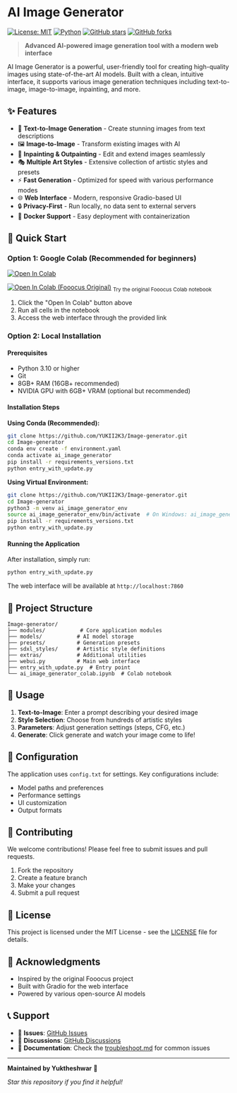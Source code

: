 # AI Image Generator

[![License: MIT](https://img.shields.io/badge/License-MIT-yellow.svg)](https://opensource.org/licenses/MIT)
[![Python](https://img.shields.io/badge/python-3.10+-blue.svg)](https://www.python.org/downloads/)
[![GitHub stars](https://img.shields.io/github/stars/YUKII2K3/Image-generator.svg?style=social&label=Star)](https://github.com/YUKII2K3/Image-generator)
[![GitHub forks](https://img.shields.io/github/forks/YUKII2K3/Image-generator.svg?style=social&label=Fork)](https://github.com/YUKII2K3/Image-generator)

> **Advanced AI-powered image generation tool with a modern web interface**

AI Image Generator is a powerful, user-friendly tool for creating high-quality images using state-of-the-art AI models. Built with a clean, intuitive interface, it supports various image generation techniques including text-to-image, image-to-image, inpainting, and more.

## ✨ Features

- 🎨 **Text-to-Image Generation** - Create stunning images from text descriptions
- 🖼️ **Image-to-Image** - Transform existing images with AI
- 🔧 **Inpainting & Outpainting** - Edit and extend images seamlessly
- 🎭 **Multiple Art Styles** - Extensive collection of artistic styles and presets
- ⚡ **Fast Generation** - Optimized for speed with various performance modes
- 🌐 **Web Interface** - Modern, responsive Gradio-based UI
- 🔒 **Privacy-First** - Run locally, no data sent to external servers
- 🐳 **Docker Support** - Easy deployment with containerization

## 🚀 Quick Start

### Option 1: Google Colab (Recommended for beginners)

[![Open In Colab](https://colab.research.google.com/assets/colab-badge.svg)](https://colab.research.google.com/github/YUKII2K3/Image-generator/blob/main/ai_image_generator_colab.ipynb)

[![Open In Colab (Fooocus Original)](https://colab.research.google.com/assets/colab-badge.svg)](https://colab.research.google.com/github/lllyasviel/Fooocus/blob/main/fooocus_colab.ipynb)
<sub>Try the original Fooocus Colab notebook</sub>

1. Click the "Open In Colab" button above
2. Run all cells in the notebook
3. Access the web interface through the provided link

### Option 2: Local Installation

#### Prerequisites
- Python 3.10 or higher
- Git
- 8GB+ RAM (16GB+ recommended)
- NVIDIA GPU with 6GB+ VRAM (optional but recommended)

#### Installation Steps

**Using Conda (Recommended):**
```bash
git clone https://github.com/YUKII2K3/Image-generator.git
cd Image-generator
conda env create -f environment.yaml
conda activate ai_image_generator
pip install -r requirements_versions.txt
python entry_with_update.py
```

**Using Virtual Environment:**
```bash
git clone https://github.com/YUKII2K3/Image-generator.git
cd Image-generator
python3 -m venv ai_image_generator_env
source ai_image_generator_env/bin/activate  # On Windows: ai_image_generator_env\Scripts\activate
pip install -r requirements_versions.txt
python entry_with_update.py
```

#### Running the Application

After installation, simply run:
```bash
python entry_with_update.py
```

The web interface will be available at `http://localhost:7860`

## 📁 Project Structure

```
Image-generator/
├── modules/           # Core application modules
├── models/           # AI model storage
├── presets/          # Generation presets
├── sdxl_styles/      # Artistic style definitions
├── extras/           # Additional utilities
├── webui.py          # Main web interface
├── entry_with_update.py  # Entry point
└── ai_image_generator_colab.ipynb  # Colab notebook
```

## 🎯 Usage

1. **Text-to-Image**: Enter a prompt describing your desired image
2. **Style Selection**: Choose from hundreds of artistic styles
3. **Parameters**: Adjust generation settings (steps, CFG, etc.)
4. **Generate**: Click generate and watch your image come to life!

## 🔧 Configuration

The application uses `config.txt` for settings. Key configurations include:
- Model paths and preferences
- Performance settings
- UI customization
- Output formats

## 🤝 Contributing

We welcome contributions! Please feel free to submit issues and pull requests.

1. Fork the repository
2. Create a feature branch
3. Make your changes
4. Submit a pull request

## 📄 License

This project is licensed under the MIT License - see the [LICENSE](LICENSE) file for details.

## 🙏 Acknowledgments

- Inspired by the original Fooocus project
- Built with Gradio for the web interface
- Powered by various open-source AI models

## 📞 Support

- 📧 **Issues**: [GitHub Issues](https://github.com/YUKII2K3/Image-generator/issues)
- 💬 **Discussions**: [GitHub Discussions](https://github.com/YUKII2K3/Image-generator/discussions)
- 📖 **Documentation**: Check the [troubleshoot.md](troubleshoot.md) for common issues

---

**Maintained by Yuktheshwar** 🚀

*Star this repository if you find it helpful!*
